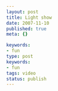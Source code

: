```yaml
---
layout: post
title: Light show
date: 2007-11-10
published: true
meta: {}

keywords:
- fun
type: post
keywords:
- fun
tags: video
status: publish
---
```


